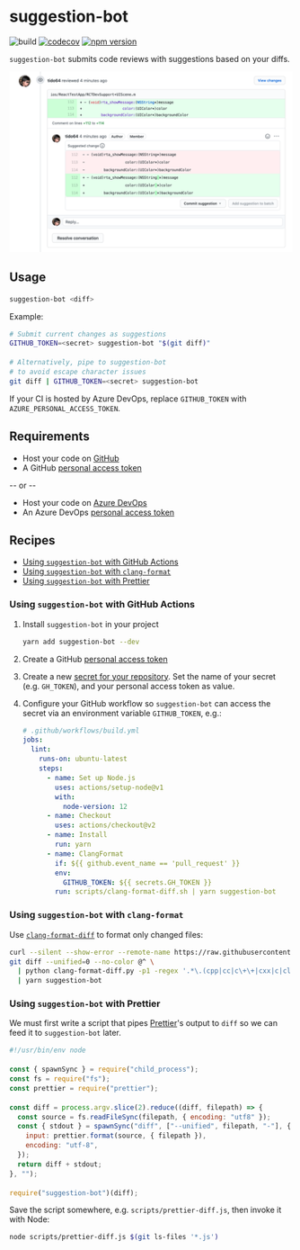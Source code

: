 # suggestion-bot

![build](https://github.com/tido64/suggestion-bot/workflows/build/badge.svg)
[![codecov](https://codecov.io/gh/tido64/suggestion-bot/branch/master/graph/badge.svg)](https://codecov.io/gh/tido64/suggestion-bot)
[![npm version](https://badgen.net/npm/v/suggestion-bot)](https://www.npmjs.com/package/suggestion-bot)

`suggestion-bot` submits code reviews with suggestions based on your diffs.

![screenshot of code review with suggestions](docs/screenshot.png)

## Usage

```sh
suggestion-bot <diff>
```

Example:

```sh
# Submit current changes as suggestions
GITHUB_TOKEN=<secret> suggestion-bot "$(git diff)"

# Alternatively, pipe to suggestion-bot
# to avoid escape character issues
git diff | GITHUB_TOKEN=<secret> suggestion-bot
```

If your CI is hosted by Azure DevOps, replace `GITHUB_TOKEN` with
`AZURE_PERSONAL_ACCESS_TOKEN`.

## Requirements

- Host your code on [GitHub](https://github.com/)
- A GitHub
  [personal access token](https://docs.github.com/en/github/authenticating-to-github/creating-a-personal-access-token)

-- or --

- Host your code on [Azure DevOps](https://dev.azure.com/)
- An Azure DevOps
  [personal access token](https://docs.microsoft.com/en-us/azure/devops/organizations/accounts/use-personal-access-tokens-to-authenticate?view=azure-devops&tabs=preview-page)

## Recipes

- [Using `suggestion-bot` with GitHub Actions](#using-suggestion-bot-with-github-actions)
- [Using `suggestion-bot` with `clang-format`](#using-suggestion-bot-with-clang-format)
- [Using `suggestion-bot` with Prettier](#using-suggestion-bot-with-prettier)

### Using `suggestion-bot` with GitHub Actions

1. Install `suggestion-bot` in your project

   ```sh
   yarn add suggestion-bot --dev
   ```

2. Create a GitHub
   [personal access token](https://docs.github.com/en/github/authenticating-to-github/creating-a-personal-access-token)

3. Create a new
   [secret for your repository](https://docs.github.com/en/actions/configuring-and-managing-workflows/creating-and-storing-encrypted-secrets#creating-encrypted-secrets-for-a-repository).
   Set the name of your secret (e.g. `GH_TOKEN`), and your personal access token
   as value.

4. Configure your GitHub workflow so `suggestion-bot` can access the secret via
   an environment variable `GITHUB_TOKEN`, e.g.:

   ```yaml
   # .github/workflows/build.yml
   jobs:
     lint:
       runs-on: ubuntu-latest
       steps:
         - name: Set up Node.js
           uses: actions/setup-node@v1
           with:
             node-version: 12
         - name: Checkout
           uses: actions/checkout@v2
         - name: Install
           run: yarn
         - name: ClangFormat
           if: ${{ github.event_name == 'pull_request' }}
           env:
             GITHUB_TOKEN: ${{ secrets.GH_TOKEN }}
           run: scripts/clang-format-diff.sh | yarn suggestion-bot
   ```

### Using `suggestion-bot` with `clang-format`

Use
[`clang-format-diff`](https://clang.llvm.org/docs/ClangFormat.html#script-for-patch-reformatting)
to format only changed files:

```sh
curl --silent --show-error --remote-name https://raw.githubusercontent.com/llvm/llvm-project/release/10.x/clang/tools/clang-format/clang-format-diff.py
git diff --unified=0 --no-color @^ \
  | python clang-format-diff.py -p1 -regex '.*\.(cpp|cc|c\+\+|cxx|c|cl|h|hh|hpp|m|mm|inc)' -sort-includes \
  | yarn suggestion-bot
```

### Using `suggestion-bot` with Prettier

We must first write a script that pipes [Prettier](https://prettier.io/)'s
output to `diff` so we can feed it to `suggestion-bot` later.

```js
#!/usr/bin/env node

const { spawnSync } = require("child_process");
const fs = require("fs");
const prettier = require("prettier");

const diff = process.argv.slice(2).reduce((diff, filepath) => {
  const source = fs.readFileSync(filepath, { encoding: "utf8" });
  const { stdout } = spawnSync("diff", ["--unified", filepath, "-"], {
    input: prettier.format(source, { filepath }),
    encoding: "utf-8",
  });
  return diff + stdout;
}, "");

require("suggestion-bot")(diff);
```

Save the script somewhere, e.g. `scripts/prettier-diff.js`, then invoke it with
Node:

```sh
node scripts/prettier-diff.js $(git ls-files '*.js')
```
